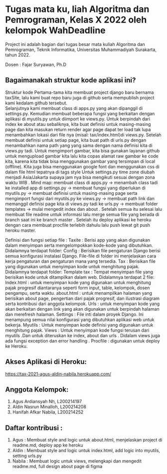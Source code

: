 # Tugas mata ku, liah Algoritma dan Pemrograman, Kelas X 2022 oleh kelompok WahDeadline
 
Project ini adalah bagian dari tugas besar mata kuliah Algoritma dan Pemrograman, Teknik Informatika, Universitas Muhammadiyah Surakarta, tahun 2022.
 
Dosen : Fajar Suryawan, Ph.D
 
## Bagaimanakah struktur kode aplikasi ini?
Struktur kode
Pertama-tama kita membuat project django baru bernama taxSite, lalu kami buat repo baru juga di github serta mempublish project kami kedalam github tersebut.  
Selanjutnya kami membuat class di apps.py yang akan dipanggil di settings.py. Kemudian membuat beberapa fungsi yang berkaitan dengan aplikasi di myutils.py untuk diimport ke views.py.
Untuk berpindah dari index ke about atau sebaliknya, kita buat definisi untuk masing-masing page dan kita masukan return render agar page dapat ter load tak lupa menambahkan lokasi dari file nya (misal: tax/index.html)di views.py. Setelah membuat definisi untuk setiap page, kita buat path di urls.py dengan menambahkan nama path yang yang sama dengan nama definisi kita di views.py tadi.
Untuk mengimport gambar, kita bisa gunakan layanan github untuk mengupload gambar kita lalu kita copas alamat raw gambar ke code kita, karena kita tidak bisa menggunakan gambar yang tersimpan di local (offline). Kita juga bisa menggunakan google font dan menggunakan css di dalam file html tepatnya di tags style
Untuk settings.py time zone diubah menjadi Asia/Jakarta supaya jam nya bisa mengikuti sesuai dengan zona waktu WIB .
 Mind map:
    membuat class di apps.py → menambah class tadi ke installed app di settings.py → membuat fungsi yang diperlukan di myutils.py → membuat definisi untuk masing-masing page serta mengimport fungsi dari myutils.py ke views.py → membuat path link dan memanggil definisi page kita di views.py tadi ke urls.py → membuat folder templates → mulai mengedit index dan about .
Setelah semua itu selesai lalu membuat file readme untuk informasi lalu merge semua file yang berada di branch saat ini ke branch master . Setelah itu deploy aplikasi ke heroku dengan cara membuat procfile terlebih dahulu lalu push lewat git push heroku master.
 
Definisi dan fungsi setiap file :
Taxite		: Berisi app yang akan digunakan dalam menyimpan serta mengelompokkan kode-kode yang dibutuhkan. Didalamnya terdapat folder:
Config 		: Berisikan file pengaturan Django berisi semua konfigurasi instalasi Django. File-file di folder ini menjelaskan cara kerja pengaturan dan pengaturan mana yang tersedia.
Tax		    : Berisikan file yang digunakan untuk menyimpan kode untuk menghitung pajak. Didalamnya terdapat folder:
Template tax	: Tempat menyimpan file yang berisikan kode untuk ditampilkan dalam web. Didalamnya terdapat 2 file:
Index.html : untuk menyimpan kode yang digunakan  untuk menghitung pajak progresif diantaranya seperti form input, table, kelompok, dosen pengampu, serta waktu.
about.html : untuk menampilkan halaman yang berisikan about page, pengertian dari pajak progresif, dan ilustrasi diagram serta kontribusi dari anggota kelompok.
Urls	    : untuk menyimpan kode yang akan berkaitan dengan link yang akan digunakan untuk berpindah halaman dan merefresh halaman.
Settings	: File inti dalam proyek Django. Ini menampung semua nilai konfigurasi yang dibutuhkan aplikasi web untuk bekerja.
Myutils   	: Untuk menyimpan kode definisi yang digunakan untuk menghitung pajak.
Views 		: Untuk menyimpan kode fungsi terusan dari myutils .Dan untuk diteruskan ke index, about dan urls . Didalam views juga ada fungsi exception dan error handling .
Procfile  	: digunakan untuk deploy ke Heroku. 

## Akses Aplikasi di Heroku: 
https://tax-2021-agus-aldin-nabila.herokuapp.com/
 
## Anggota Kelompok:
1. Agus Ardiansyah Nh, L200214197
2. Aldin Nasrun Minalloh, L200214208
3. Hanifah Afkar Nabila, L200214252
 
## Daftar kontribusi :
1. Agus  	: Membuat style and logic untuk about.html, menjelaskan project di readme.md, deploy app ke heroku
2. Aldin	: Membuat style and logic untuk index.html, add logic into myutils, setting urls.py
3. Nabila	: Membuat logic untuk views, melengkapi dan mengedit readme.md, full design about page di figma
